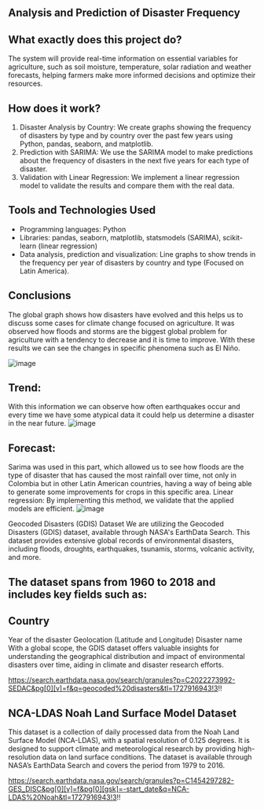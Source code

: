 ## Analysis and Prediction of Disaster Frequency

## What exactly does this project do?

The system will provide real-time information on essential variables for agriculture, such as soil moisture, temperature, solar radiation and weather forecasts, helping farmers make more informed decisions and optimize their resources.

## How does it work?
1. Disaster Analysis by Country: We create graphs showing the frequency of disasters by type and by country over the past few years using Python, pandas, seaborn, and matplotlib.
2. Prediction with SARIMA: We use the SARIMA model to make predictions about the frequency of disasters in the next five years for each type of disaster.
3. Validation with Linear Regression: We implement a linear regression model to validate the results and compare them with the real data.
   
## Tools and Technologies Used
- Programming languages: Python
- Libraries: pandas, seaborn, matplotlib, statsmodels (SARIMA), scikit-learn (linear regression)
- Data analysis, prediction and visualization: Line graphs to show trends in the frequency per year of disasters by country and type (Focused on Latin America).
  
## Conclusions
The global graph shows how disasters have evolved and this helps us to discuss some cases for climate change focused on agriculture.
It was observed how floods and storms are the biggest global problem for agriculture with a tendency to decrease and it is time to improve. With these results we can see the changes in specific phenomena such as El Niño.

![image](https://github.com/user-attachments/assets/c3cbbfe4-f4c4-47d1-96cb-44022c1bc463)


## Trend: 
With this information we can observe how often earthquakes occur and every time we have some atypical data it could help us determine a disaster in the near future.
![image](https://github.com/user-attachments/assets/0e3a5f7a-e9f3-4588-b83e-0147062844a9)

## Forecast:
Sarima was used in this part, which allowed us to see how floods are the type of disaster that has caused the most rainfall over time, not only in Colombia but in other Latin American countries, having a way of being able to generate some improvements for crops in this specific area.
Linear regression: By implementing this method, we validate that the applied models are efficient.
![image](https://github.com/user-attachments/assets/1be08282-d6cb-4322-aec6-30d6ff78ecc9)

Geocoded Disasters (GDIS) Dataset
We are utilizing the Geocoded Disasters (GDIS) dataset, available through NASA's EarthData Search. This dataset provides extensive global records of environmental disasters, including floods, droughts, earthquakes, tsunamis, storms, volcanic activity, and more.

## The dataset spans from 1960 to 2018 and includes key fields such as:

## Country
Year of the disaster
Geolocation (Latitude and Longitude)
Disaster name
With a global scope, the GDIS dataset offers valuable insights for understanding the geographical distribution and impact of environmental disasters over time, aiding in climate and disaster research efforts.


https://search.earthdata.nasa.gov/search/granules?p=C2022273992-SEDAC&pg[0][v]=f&q=geocoded%20disasters&tl=1727916943!3!!


## NCA-LDAS Noah Land Surface Model Dataset
This dataset is a collection of daily processed data from the Noah Land Surface Model (NCA-LDAS), with a spatial resolution of 0.125 degrees. It is designed to support climate and meteorological research by providing high-resolution data on land surface conditions. The dataset is available through NASA’s EarthData Search and covers the period from 1979 to 2016.

https://search.earthdata.nasa.gov/search/granules?p=C1454297282-GES_DISC&pg[0][v]=f&pg[0][gsk]=-start_date&q=NCA-LDAS%20Noah&tl=1727916943!3!!

